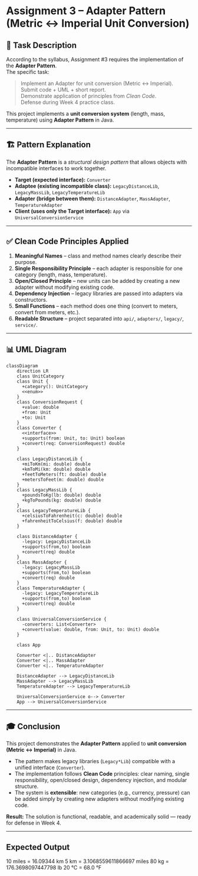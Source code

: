 # Assignment 3 – Adapter Pattern (Metric ↔ Imperial Unit Conversion)

## 📌 Task Description
According to the syllabus, Assignment #3 requires the implementation of the **Adapter Pattern**.  
The specific task:  
> Implement an Adapter for unit conversion (Metric ↔ Imperial).  
> Submit code + UML + short report.  
> Demonstrate application of principles from *Clean Code*.  
> Defense during Week 4 practice class.

This project implements a **unit conversion system** (length, mass, temperature) using **Adapter Pattern** in Java.

---

## 🏗️ Pattern Explanation
The **Adapter Pattern** is a *structural design pattern* that allows objects with incompatible interfaces to work together.

- **Target (expected interface):** `Converter`  
- **Adaptee (existing incompatible class):** `LegacyDistanceLib`, `LegacyMassLib`, `LegacyTemperatureLib`  
- **Adapter (bridge between them):** `DistanceAdapter`, `MassAdapter`, `TemperatureAdapter`  
- **Client (uses only the Target interface):** `App` via `UniversalConversionService`  

---

## ✅ Clean Code Principles Applied
1. **Meaningful Names** – class and method names clearly describe their purpose.  
2. **Single Responsibility Principle** – each adapter is responsible for one category (length, mass, temperature).  
3. **Open/Closed Principle** – new units can be added by creating a new adapter without modifying existing code.  
4. **Dependency Injection** – legacy libraries are passed into adapters via constructors.  
5. **Small Functions** – each method does one thing (convert to meters, convert from meters, etc.).  
6. **Readable Structure** – project separated into `api/`, `adapters/`, `legacy/`, `service/`.  

---

## 📊 UML Diagram
```mermaid
classDiagram
    direction LR
    class UnitCategory
    class Unit {
      +category(): UnitCategory
      <<enum>>
    }
    class ConversionRequest {
      +value: double
      +from: Unit
      +to: Unit
    }
    class Converter {
      <<interface>>
      +supports(from: Unit, to: Unit) boolean
      +convert(req: ConversionRequest) double
    }

    class LegacyDistanceLib {
      +miToKm(mi: double) double
      +kmToMi(km: double) double
      +feetToMeters(ft: double) double
      +metersToFeet(m: double) double
    }
    class LegacyMassLib {
      +poundsToKg(lb: double) double
      +kgToPounds(kg: double) double
    }
    class LegacyTemperatureLib {
      +celsiusToFahrenheit(c: double) double
      +fahrenheitToCelsius(f: double) double
    }

    class DistanceAdapter {
      -legacy: LegacyDistanceLib
      +supports(from,to) boolean
      +convert(req) double
    }
    class MassAdapter {
      -legacy: LegacyMassLib
      +supports(from,to) boolean
      +convert(req) double
    }
    class TemperatureAdapter {
      -legacy: LegacyTemperatureLib
      +supports(from,to) boolean
      +convert(req) double
    }

    class UniversalConversionService {
      -converters: List<Converter>
      +convert(value: double, from: Unit, to: Unit) double
    }

    class App

    Converter <|.. DistanceAdapter
    Converter <|.. MassAdapter
    Converter <|.. TemperatureAdapter

    DistanceAdapter --> LegacyDistanceLib
    MassAdapter --> LegacyMassLib
    TemperatureAdapter --> LegacyTemperatureLib

    UniversalConversionService o--> Converter
    App --> UniversalConversionService
```

---

## 🎓 Conclusion
This project demonstrates the **Adapter Pattern** applied to **unit conversion (Metric ↔ Imperial)** in Java.  
- The pattern makes legacy libraries (`Legacy*Lib`) compatible with a unified interface (`Converter`).  
- The implementation follows **Clean Code** principles: clear naming, single responsibility, open/closed design, dependency injection, and modular structure.  
- The system is **extensible**: new categories (e.g., currency, pressure) can be added simply by creating new adapters without modifying existing code.  

**Result:** The solution is functional, readable, and academically solid — ready for defense in Week 4.


---

## Expected Output
10 miles = 16.09344 km
5 km = 3.1068559611866697 miles
80 kg = 176.3698097447798 lb
20 °C = 68.0 °F
